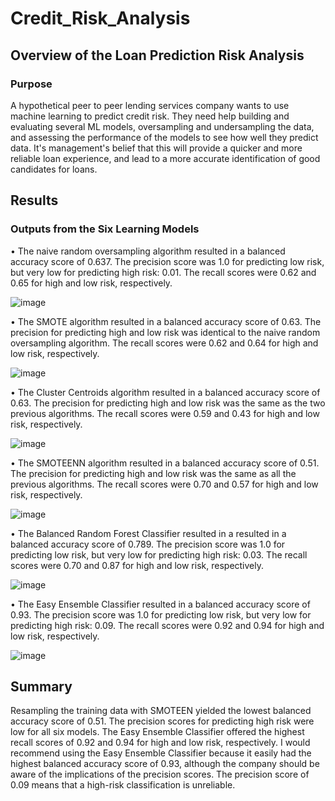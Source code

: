 # Credit_Risk_Analysis

## Overview of the Loan Prediction Risk Analysis

### Purpose

A hypothetical peer to peer lending services company wants to use machine learning to predict credit risk. They need help building and evaluating several ML models, oversampling and undersampling the data, and assessing the performance of the models to see how well they predict data. It's management's belief that this will provide a quicker and more reliable loan experience, and lead to a more accurate identification of good candidates for loans.

## Results

### Outputs from the Six Learning Models

•	The naive random oversampling algorithm resulted in a balanced accuracy score of 0.637. The precision score was 1.0 for predicting low risk, but very low for predicting high risk: 0.01. The recall scores were 0.62 and 0.65 for high and low risk, respectively.

![image](https://user-images.githubusercontent.com/109227896/200950107-186c50ae-f1d8-42ce-ad71-c2962dd9ef80.png)

•	The SMOTE algorithm resulted in a balanced accuracy score of 0.63. The precision for predicting high and low risk was identical to the naive random oversampling algorithm. The recall scores were 0.62 and 0.64 for high and low risk, respectively.

![image](https://user-images.githubusercontent.com/109227896/200950186-00671059-96a6-406c-89bb-0af94c95171d.png)

•	The Cluster Centroids algorithm resulted in a balanced accuracy score of 0.63. The precision for predicting high and low risk was the same as the two previous algorithms. The recall scores were 0.59 and 0.43 for high and low risk, respectively.

![image](https://user-images.githubusercontent.com/109227896/200950245-d6416fed-4faa-434f-a93d-977f9454ad76.png)

•	The SMOTEENN algorithm resulted in a balanced accuracy score of 0.51. The precision for predicting high and low risk was the same as all the previous algorithms. The recall scores were 0.70 and 0.57 for high and low risk, respectively.

![image](https://user-images.githubusercontent.com/109227896/200950291-4309e729-dda3-4869-b64c-3c5a0315dbdc.png)

•	The Balanced Random Forest Classifier resulted in a resulted in a balanced accuracy score of 0.789. The precision score was 1.0 for predicting low risk, but very low for predicting high risk: 0.03. The recall scores were 0.70 and 0.87 for high and low risk, respectively.

![image](https://user-images.githubusercontent.com/109227896/200950337-edeffcbc-0a65-491c-bca8-be6fbed83253.png)

•	The Easy Ensemble Classifier resulted in a balanced accuracy score of 0.93. The precision score was 1.0 for predicting low risk, but very low for predicting high risk: 0.09. The recall scores were 0.92 and 0.94 for high and low risk, respectively.

![image](https://user-images.githubusercontent.com/109227896/200950387-469e23e7-d9fa-45ad-a947-172503ab9e8f.png)

## Summary

Resampling the training data with SMOTEEN yielded the lowest balanced accuracy score of 0.51. The precision scores for predicting high risk were low for all six models. The Easy Ensemble Classifier offered the highest recall scores of 0.92 and 0.94 for high and low risk, respectively. I would recommend using the Easy Ensemble Classifier because it easily had the highest balanced accuracy score of 0.93, although the company should be aware of the implications of the precision scores. The precision score of 0.09 means that a high-risk classification is unreliable.
